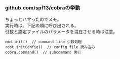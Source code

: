 ### github.com/spf13/cobraの挙動

ちょっとハマったのでメモ。  
実行時は、下記の順に呼び出される。  
引数と設定ファイルのパラメータを混在させる時は注意。

    cmd.init()  // command line 引数処理
    root.initConfig()  // config file 読み込み
    cobra.command()  // subcommand 実行

